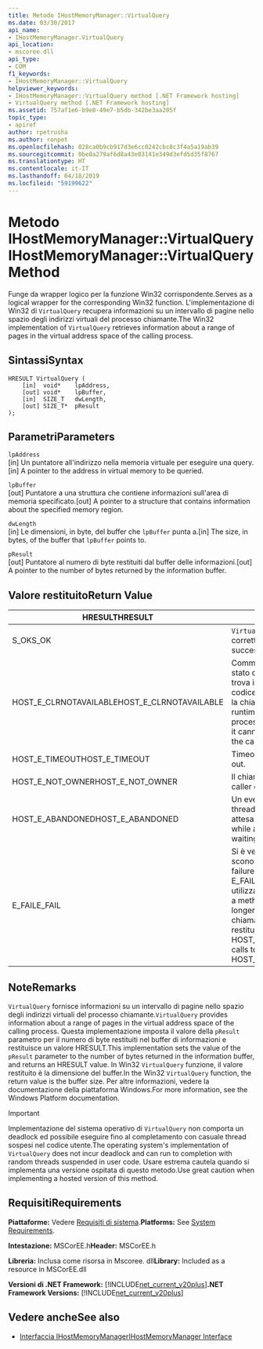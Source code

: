 ```yaml
---
title: Metodo IHostMemoryManager::VirtualQuery
ms.date: 03/30/2017
api_name:
- IHostMemoryManager.VirtualQuery
api_location:
- mscoree.dll
api_type:
- COM
f1_keywords:
- IHostMemoryManager::VirtualQuery
helpviewer_keywords:
- IHostMemoryManager::VirtualQuery method [.NET Framework hosting]
- VirtualQuery method [.NET Framework hosting]
ms.assetid: 757af1e6-b9e8-49e7-b5db-342be3aa205f
topic_type:
- apiref
author: rpetrusha
ms.author: ronpet
ms.openlocfilehash: 028ca0b9cb917d3e6cc0242cbc8c3f4a5a19ab39
ms.sourcegitcommit: 0be8a279af6d8a43e03141e349d3efd5d35f8767
ms.translationtype: HT
ms.contentlocale: it-IT
ms.lasthandoff: 04/18/2019
ms.locfileid: "59199622"
---
```

# <a name="ihostmemorymanagervirtualquery-method"></a><span data-ttu-id="0e5e0-102">Metodo IHostMemoryManager::VirtualQuery</span><span class="sxs-lookup"><span data-stu-id="0e5e0-102">IHostMemoryManager::VirtualQuery Method</span></span>
<span data-ttu-id="0e5e0-103">Funge da wrapper logico per la funzione Win32 corrispondente.</span><span class="sxs-lookup"><span data-stu-id="0e5e0-103">Serves as a logical wrapper for the corresponding Win32 function.</span></span> <span data-ttu-id="0e5e0-104">L'implementazione di Win32 di `VirtualQuery` recupera informazioni su un intervallo di pagine nello spazio degli indirizzi virtuali del processo chiamante.</span><span class="sxs-lookup"><span data-stu-id="0e5e0-104">The Win32 implementation of `VirtualQuery` retrieves information about a range of pages in the virtual address space of the calling process.</span></span>  
  
## <a name="syntax"></a><span data-ttu-id="0e5e0-105">Sintassi</span><span class="sxs-lookup"><span data-stu-id="0e5e0-105">Syntax</span></span>  
  
```  
HRESULT VirtualQuery (  
    [in]  void*    lpAddress,  
    [out] void*    lpBuffer,  
    [in]  SIZE_T   dwLength,  
    [out] SIZE_T*  pResult  
);  
```  
  
## <a name="parameters"></a><span data-ttu-id="0e5e0-106">Parametri</span><span class="sxs-lookup"><span data-stu-id="0e5e0-106">Parameters</span></span>  
 `lpAddress`  
 <span data-ttu-id="0e5e0-107">[in] Un puntatore all'indirizzo nella memoria virtuale per eseguire una query.</span><span class="sxs-lookup"><span data-stu-id="0e5e0-107">[in] A pointer to the address in virtual memory to be queried.</span></span>  
  
 `lpBuffer`  
 <span data-ttu-id="0e5e0-108">[out] Puntatore a una struttura che contiene informazioni sull'area di memoria specificato.</span><span class="sxs-lookup"><span data-stu-id="0e5e0-108">[out] A pointer to a structure that contains information about the specified memory region.</span></span>  
  
 `dwLength`  
 <span data-ttu-id="0e5e0-109">[in] Le dimensioni, in byte, del buffer che `lpBuffer` punta a.</span><span class="sxs-lookup"><span data-stu-id="0e5e0-109">[in] The size, in bytes, of the buffer that `lpBuffer` points to.</span></span>  
  
 `pResult`  
 <span data-ttu-id="0e5e0-110">[out] Puntatore al numero di byte restituiti dal buffer delle informazioni.</span><span class="sxs-lookup"><span data-stu-id="0e5e0-110">[out] A pointer to the number of bytes returned by the information buffer.</span></span>  
  
## <a name="return-value"></a><span data-ttu-id="0e5e0-111">Valore restituito</span><span class="sxs-lookup"><span data-stu-id="0e5e0-111">Return Value</span></span>  
  
|<span data-ttu-id="0e5e0-112">HRESULT</span><span class="sxs-lookup"><span data-stu-id="0e5e0-112">HRESULT</span></span>|<span data-ttu-id="0e5e0-113">Descrizione</span><span class="sxs-lookup"><span data-stu-id="0e5e0-113">Description</span></span>|  
|-------------|-----------------|  
|<span data-ttu-id="0e5e0-114">S_OK</span><span class="sxs-lookup"><span data-stu-id="0e5e0-114">S_OK</span></span>|<span data-ttu-id="0e5e0-115">`VirtualQuery` stato restituito correttamente.</span><span class="sxs-lookup"><span data-stu-id="0e5e0-115">`VirtualQuery` returned successfully.</span></span>|  
|<span data-ttu-id="0e5e0-116">HOST_E_CLRNOTAVAILABLE</span><span class="sxs-lookup"><span data-stu-id="0e5e0-116">HOST_E_CLRNOTAVAILABLE</span></span>|<span data-ttu-id="0e5e0-117">Common language runtime (CLR) non è stato caricato in un processo oppure si trova in uno stato in cui non può eseguire codice gestito o elaborare correttamente la chiamata.</span><span class="sxs-lookup"><span data-stu-id="0e5e0-117">The common language runtime (CLR) has not been loaded into a process, or the CLR is in a state in which it cannot run managed code or process the call successfully.</span></span>|  
|<span data-ttu-id="0e5e0-118">HOST_E_TIMEOUT</span><span class="sxs-lookup"><span data-stu-id="0e5e0-118">HOST_E_TIMEOUT</span></span>|<span data-ttu-id="0e5e0-119">Timeout della chiamata.</span><span class="sxs-lookup"><span data-stu-id="0e5e0-119">The call timed out.</span></span>|  
|<span data-ttu-id="0e5e0-120">HOST_E_NOT_OWNER</span><span class="sxs-lookup"><span data-stu-id="0e5e0-120">HOST_E_NOT_OWNER</span></span>|<span data-ttu-id="0e5e0-121">Il chiamante non possiede il blocco.</span><span class="sxs-lookup"><span data-stu-id="0e5e0-121">The caller does not own the lock.</span></span>|  
|<span data-ttu-id="0e5e0-122">HOST_E_ABANDONED</span><span class="sxs-lookup"><span data-stu-id="0e5e0-122">HOST_E_ABANDONED</span></span>|<span data-ttu-id="0e5e0-123">Un evento è stato annullato durante un thread bloccato o fiber è rimasta in attesa su di esso.</span><span class="sxs-lookup"><span data-stu-id="0e5e0-123">An event was canceled while a blocked thread or fiber was waiting on it.</span></span>|  
|<span data-ttu-id="0e5e0-124">E_FAIL</span><span class="sxs-lookup"><span data-stu-id="0e5e0-124">E_FAIL</span></span>|<span data-ttu-id="0e5e0-125">Si è verificato un errore irreversibile sconosciuto.</span><span class="sxs-lookup"><span data-stu-id="0e5e0-125">An unknown catastrophic failure occurred.</span></span> <span data-ttu-id="0e5e0-126">Quando un metodo di E_FAIL viene restituito, CLR non è più utilizzabile all'interno del processo.</span><span class="sxs-lookup"><span data-stu-id="0e5e0-126">When a method returns E_FAIL, the CLR is no longer usable within the process.</span></span> <span data-ttu-id="0e5e0-127">Le chiamate successive ai metodi di hosting restituiranno HOST_E_CLRNOTAVAILABLE.</span><span class="sxs-lookup"><span data-stu-id="0e5e0-127">Subsequent calls to hosting methods return HOST_E_CLRNOTAVAILABLE.</span></span>|  
  
## <a name="remarks"></a><span data-ttu-id="0e5e0-128">Note</span><span class="sxs-lookup"><span data-stu-id="0e5e0-128">Remarks</span></span>  
 <span data-ttu-id="0e5e0-129">`VirtualQuery` fornisce informazioni su un intervallo di pagine nello spazio degli indirizzi virtuali del processo chiamante.</span><span class="sxs-lookup"><span data-stu-id="0e5e0-129">`VirtualQuery` provides information about a range of pages in the virtual address space of the calling process.</span></span> <span data-ttu-id="0e5e0-130">Questa implementazione imposta il valore della `pResult` parametro per il numero di byte restituiti nel buffer di informazioni e restituisce un valore HRESULT.</span><span class="sxs-lookup"><span data-stu-id="0e5e0-130">This implementation sets the value of the `pResult` parameter to the number of bytes returned in the information buffer, and returns an HRESULT value.</span></span> <span data-ttu-id="0e5e0-131">In Win32 `VirtualQuery` funzione, il valore restituito è la dimensione del buffer.</span><span class="sxs-lookup"><span data-stu-id="0e5e0-131">In the Win32 `VirtualQuery` function, the return value is the buffer size.</span></span> <span data-ttu-id="0e5e0-132">Per altre informazioni, vedere la documentazione della piattaforma Windows.</span><span class="sxs-lookup"><span data-stu-id="0e5e0-132">For more information, see the Windows Platform documentation.</span></span>  
  
> [!IMPORTANT]
>  <span data-ttu-id="0e5e0-133">Implementazione del sistema operativo di `VirtualQuery` non comporta un deadlock ed possibile eseguire fino al completamento con casuale thread sospesi nel codice utente.</span><span class="sxs-lookup"><span data-stu-id="0e5e0-133">The operating system's implementation of `VirtualQuery` does not incur deadlock and can run to completion with random threads suspended in user code.</span></span> <span data-ttu-id="0e5e0-134">Usare estrema cautela quando si implementa una versione ospitata di questo metodo.</span><span class="sxs-lookup"><span data-stu-id="0e5e0-134">Use great caution when implementing a hosted version of this method.</span></span>  
  
## <a name="requirements"></a><span data-ttu-id="0e5e0-135">Requisiti</span><span class="sxs-lookup"><span data-stu-id="0e5e0-135">Requirements</span></span>  
 <span data-ttu-id="0e5e0-136">**Piattaforme:** Vedere [Requisiti di sistema](../../../../docs/framework/get-started/system-requirements.md).</span><span class="sxs-lookup"><span data-stu-id="0e5e0-136">**Platforms:** See [System Requirements](../../../../docs/framework/get-started/system-requirements.md).</span></span>  
  
 <span data-ttu-id="0e5e0-137">**Intestazione:** MSCorEE.h</span><span class="sxs-lookup"><span data-stu-id="0e5e0-137">**Header:** MSCorEE.h</span></span>  
  
 <span data-ttu-id="0e5e0-138">**Libreria:** Inclusa come risorsa in Mscoree. dll</span><span class="sxs-lookup"><span data-stu-id="0e5e0-138">**Library:** Included as a resource in MSCorEE.dll</span></span>  
  
 <span data-ttu-id="0e5e0-139">**Versioni di .NET Framework:** [!INCLUDE[net_current_v20plus](../../../../includes/net-current-v20plus-md.md)]</span><span class="sxs-lookup"><span data-stu-id="0e5e0-139">**.NET Framework Versions:** [!INCLUDE[net_current_v20plus](../../../../includes/net-current-v20plus-md.md)]</span></span>  
  
## <a name="see-also"></a><span data-ttu-id="0e5e0-140">Vedere anche</span><span class="sxs-lookup"><span data-stu-id="0e5e0-140">See also</span></span>

- [<span data-ttu-id="0e5e0-141">Interfaccia IHostMemoryManager</span><span class="sxs-lookup"><span data-stu-id="0e5e0-141">IHostMemoryManager Interface</span></span>](../../../../docs/framework/unmanaged-api/hosting/ihostmemorymanager-interface.md)
